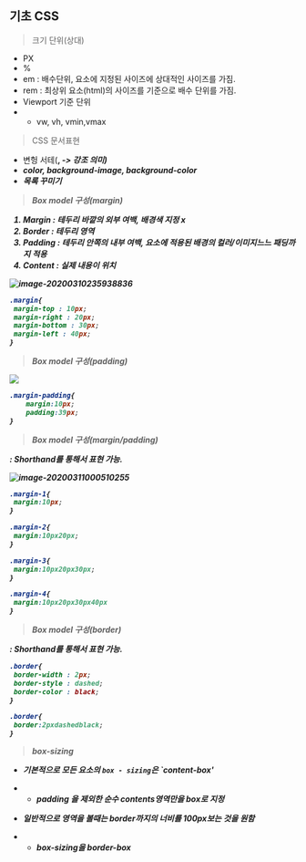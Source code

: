 ## 기초 CSS

> 크기 단위(상대)

- PX
- %
- em : 배수단위, 요소에 지정된 사이즈에 상대적인 사이즈를 가짐.
- rem : 최상위 요소(html)의 사이즈를 기준으로 배수 단위를 가짐.
- Viewport 기준 단위
- - vw, vh, vmin,vmax



> CSS 문서표현

- 변헝 서테(<strong>, <em> -> 강조 의미)
- color, background-image, background-color
- 목록 꾸미기



> Box model 구성(margin)

1. Margin : 테두리 바깥의 외부 여백, 배경색 지정 x
2. Border : 테두리 영역
3. Padding : 테두리 안쪽의 내부 여백, 요소에 적용된 배경의 컬러/이미지느느 패딩까지 적용
4. Content : 실제 내용이 위치 

![image-20200310235938836](C:\Users\user\AppData\Roaming\Typora\typora-user-images\image-20200310235938836.png)

```css
.margin{
 margin-top : 10px;
 margin-right : 20px;
 margin-bottom : 30px;
 margin-left : 40px;
}
```



> Box model 구성(padding)



![](C:\Users\user\AppData\Roaming\Typora\typora-user-images\image-20200311000326725.png)





```css
.margin-padding{
    margin:10px;
    padding:39px;
}
```



> Box model 구성(margin/padding)

 : Shorthand를 통해서 표현 가능. 

![image-20200311000510255](C:\Users\user\AppData\Roaming\Typora\typora-user-images\image-20200311000510255.png)

```css
.margin-1{
 margin:10px;
}

.margin-2{
 margin:10px20px;
}

.margin-3{
 margin:10px20px30px;
}

.margin-4{
 margin:10px20px30px40px
}
```



> Box  model 구성(border)

: Shorthand를 통해서 표현 가능. 



```css
.border{
 border-width : 2px;
 border-style : dashed;
 border-color : black;
}

.border{
 border:2pxdashedblack;
}
```



> box-sizing

- 기본적으로 모든 요소의 `box - sizing`은 `content-box'

- - padding 을 제외한 순수 contents영역만을 box로 지정
- 일반적으로 영역을 볼때는 border까지의 너비를 100px보는 것을 원함

- - box-sizing을 border-box

